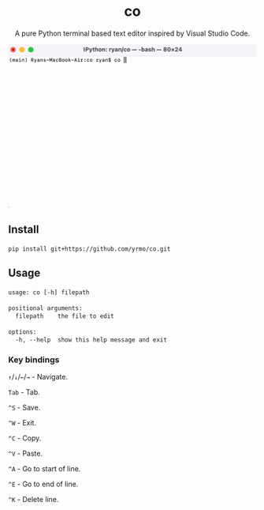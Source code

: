 <div align="center">
<h1>co</h1>

A pure Python terminal based text editor inspired by Visual Studio Code. 

<img src="co.gif"></img>
</div>

## Install

```
pip install git+https://github.com/yrmo/co.git
```

## Usage

```
usage: co [-h] filepath

positional arguments:
  filepath    the file to edit

options:
  -h, --help  show this help message and exit
```

### Key bindings

`↑`/`↓`/`←`/`→` - Navigate.

`Tab` - Tab.

`^S` - Save.

`^W` - Exit.

`^C` - Copy.

`^V` - Paste.

`^A` - Go to start of line.

`^E` - Go to end of line.

`^K` - Delete line.
